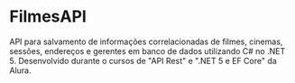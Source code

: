 # FilmesAPI
API para salvamento de informações correlacionadas de filmes, cinemas, sessões, endereços e gerentes em banco de dados utilizando C# no .NET 5. Desenvolvido durante o cursos de "API Rest" e ".NET 5 e EF Core" da Alura.
